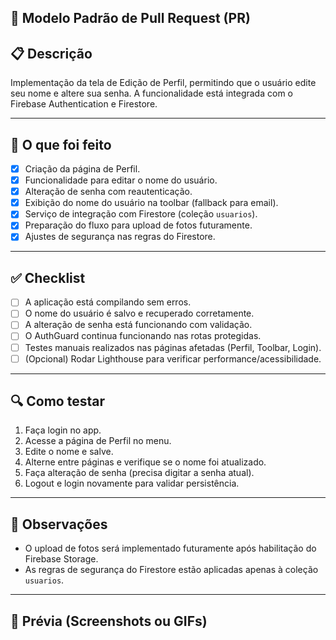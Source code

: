 
## 📝 Modelo Padrão de Pull Request (PR)


## 📋 Descrição

<!-- Descreva de forma breve e objetiva o que foi implementado nesta PR. Ex: -->
Implementação da tela de Edição de Perfil, permitindo que o usuário edite seu nome e altere sua senha. A funcionalidade está integrada com o Firebase Authentication e Firestore.

---

## 🔨 O que foi feito

- [x] Criação da página de Perfil.
- [x] Funcionalidade para editar o nome do usuário.
- [x] Alteração de senha com reautenticação.
- [x] Exibição do nome do usuário na toolbar (fallback para email).
- [x] Serviço de integração com Firestore (coleção `usuarios`).
- [x] Preparação do fluxo para upload de fotos futuramente.
- [x] Ajustes de segurança nas regras do Firestore.

---

## ✅ Checklist

- [ ] A aplicação está compilando sem erros.
- [ ] O nome do usuário é salvo e recuperado corretamente.
- [ ] A alteração de senha está funcionando com validação.
- [ ] O AuthGuard continua funcionando nas rotas protegidas.
- [ ] Testes manuais realizados nas páginas afetadas (Perfil, Toolbar, Login).
- [ ] (Opcional) Rodar Lighthouse para verificar performance/acessibilidade.

---

## 🔍 Como testar

1. Faça login no app.
2. Acesse a página de Perfil no menu.
3. Edite o nome e salve.
4. Alterne entre páginas e verifique se o nome foi atualizado.
5. Faça alteração de senha (precisa digitar a senha atual).
6. Logout e login novamente para validar persistência.

---

## 📝 Observações

- O upload de fotos será implementado futuramente após habilitação do Firebase Storage.
- As regras de segurança do Firestore estão aplicadas apenas à coleção `usuarios`.

---

## 🎥 Prévia (Screenshots ou GIFs)
<!-- Inclua aqui prints ou pequenos GIFs da funcionalidade funcionando -->

